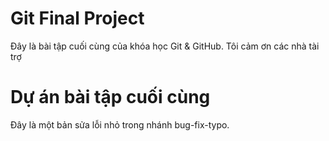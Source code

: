 # Git Final Project
Đây là bài tập cuối cùng của khóa học Git & GitHub.
Tôi cảm ơn các nhà tài trợ
# Dự án bài tập cuối cùng
Đây là một bản sửa lỗi nhỏ trong nhánh bug-fix-typo.
